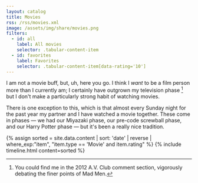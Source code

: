 ```yaml
---
layout: catalog
title: Movies
rss: /rss/movies.xml
image: /assets/img/share/movies.png
filters:
  - id: all
    label: All movies
    selector: .tabular-content-item
  - id: favorites
    label: Favorites
    selector: .tabular-content-item[data-rating='10']
---
```


I am not a movie buff, but, uh, here you go. I think I _want_ to be a film person more than I currently am; I certainly
have outgrown my television phase [^1] but I don't make a particularly strong habit of watching movies.

There is one exception to this, which is that almost every Sunday night for the past year my partner and I have watched a movie together. These come in phases — we had our Miyazaki phase, our pre-code screwball phase, and our Harry Potter phase — but it's been a really nice tradition.

{% assign sorted = site.data.content | sort: 'date' | reverse | where_exp:"item", "item.type == 'Movie' and item.rating" %}
{% include timeline.html content=sorted %}

[^1]: You could find me in the 2012 A.V. Club comment section, vigorously debating the finer points of Mad Men.